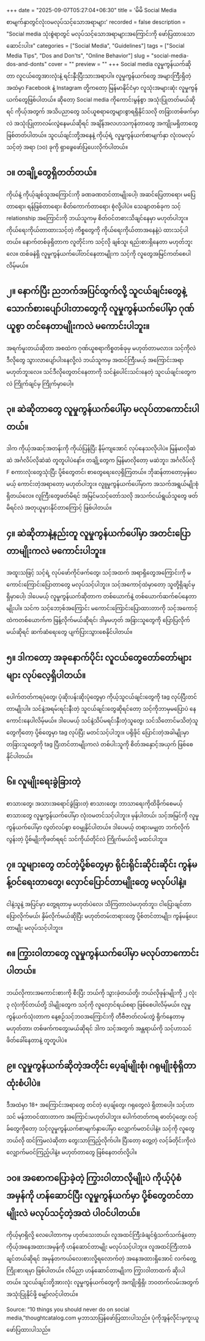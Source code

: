 +++
date = "2025-09-07T05:27:04+06:30"
title = 'မိမိ Social Media စာမျက်နှာတွင်လုံးဝမလုပ်သင့်သောအရာများ'
recorded = false
description = "Social media သုံးစွဲရာတွင် မလုပ်သင့်သောအရာများအကြောင်းကို ဖော်ပြထားသော ဆောင်းပါး။"
categories = ["Social Media", "Guidelines"]
tags = ["Social Media Tips", "Dos and Don'ts", "Online Behavior"]
slug = "social-media-dos-and-donts"
cover = ""
preview = ""
+++
Social media လူမှုကွန်ယက်ဆိုတာ လူငယ်တွေအားလုံးနဲ့ ရင်းနှီးပြီးသားအရာပါ။ လူမှုကွန်ယက်တွေ အများကြီးရှိတဲ့ အထဲမှာ Facebook နဲ့ Instagram တို့ကတော့ မြန်မာနိုင်ငံမှာ လူသုံးအများဆုံး လူမှုကွန်ယက်တွေဖြစ်ပါတယ်။ ဆိုတော့ Social media ကိုကောင်းမွန်စွာ အသုံးပြုတတ်မယ်ဆိုရင် ကိုယ့်အတွက် အသိပညာတွေ သင်ယူစရာတွေများစွာရရှိနိုင်သလို တခြားတစ်ဖက်မှာလဲ အသုံးပြုတာလမ်းလွဲနေမယ်ဆိုရင် အချိန်အလဟသကုန်တာတွေ အကျိုးမရှိတာတွေ ဖြစ်တတ်ပါတယ်။ သူငယ်ချင်းတို့အနေနဲ့ ကိုယ့်ရဲ့ လူမှုကွန်ယက်စာမျက်နှာ လုံးဝမလုပ်သင့်တဲ့ အရာ (၁၀) ခုကို ရှာဖွေဖော်ပြပေးလိုက်ပါတယ်။

## ၁။ တချို့တွေရှိတတ်တယ်။
ကိုယ်နဲ့ ကိုယ့်ချစ်သူအကြောင်းကို ခဏခဏတင်တာမျိုးပေါ့၊ အဆင်ပြေတာရော၊ မပြေတာရော၊ ရန်ဖြစ်တာရော၊ စိတ်ကောက်တာရော၊ စုံလို့ပါပဲ။ သေချာတစ်ခုက သင့် relationship အကြောင်းကို ဘယ်သူကမှ စိတ်ဝင်တစားသိချင်နေမှာ မဟုတ်ပါဘူး။ ကိုယ်ရေးကိုယ်တာထားသင့်တဲ့ ကိစ္စတွေကို ကိုယ်ရေးကိုယ်တာအနေနဲ့ပဲ ထားသင့်ပါတယ်။ နောက်တစ်ခုရှိတာက လူတိုင်းက သင့်လို ချစ်သူ၊ ရည်းစားရှိနေတာ မဟုတ်ဘူးလေ။ ထစ်ခနဲရှိ လူမှုကွန်ယက်ပေါ်တင်နေတာမျိုးက သင့်ကို လူတွေအမြင်ကတ်စေပါလိမ့်မယ်။

## ၂။ နောက်ပြီး ညဘက်အပြင်ထွက်လို့ သူငယ်ချင်းတွေနဲ့ သောက်စားပျော်ပါးတာတွေကို လူမှုကွန်ယက်ပေါ်မှာ ဂုဏ်ယူစွာ တင်နေတာမျိုးကလဲ မကောင်းပါဘူး။
အရက်မူးတယ်ဆိုတာ အစထဲက ဂုဏ်ယူစရာကိစ္စတစ်ခုမှ မဟုတ်တာမလား။ သင့်ကိုလဲ ဒီလိုတွေ သွားလာပျော်ပါးနေလို့လဲ ဘယ်သူကမှ အထင်ကြီးမယ့် အကြောင်းအရာမဟုတ်ဘူးလေ။ သင်ဒီလိုတွေတင်နေတာကို သင်နဲ့ပေါင်းသင်းနေတဲ့ သူငယ်ချင်းတွေကလဲ ကြိုက်ချင်မှ ကြိုက်မှာပေါ့။

## ၃။ ဆဲဆိုတာတွေ လူမှုကွန်ယက်ပေါ်မှာ မလုပ်တာကောင်းပါတယ်။
ဒါက ကိုယ့်အဆင့်အတန်းကို ကိုယ်ပြန်ပြီး နိမ့်ကျအောင် လုပ်နေသလိုပါပဲ။ မြန်မာလိုဆဲဆဲ အင်္ဂလိပ်လိုဆဲဆဲ တူတူပါပဲနော်။ တချို့တွေက မြန်မာလိုတော့ မဆဲဘူး၊ အင်္ဂလိပ်လို F စကားလုံးတွေသုံးပြီး ပို့စ်တွေတင်၊ စာတွေရေးလေ့ရှိကြတယ်။ ဘိုဆန်တာတော့မှန်ပေမယ့် ကောင်းတဲ့အရာတော့ မဟုတ်ပါဘူး။ လူူမှုကွန်ယက်ပေါ်မှာက အသက်အရွယ်မျိုးစုံရှိတယ်လေ။ လူကြီးတွေဖတ်မိရင် အမြင်မသင့်တော်သလို အသက်ငယ်ရွယ်သူတွေ ဖတ်မိရင်လဲ အတုယူမှားနိုင်တာကြောင့် ဖြစ်ပါတယ်။

## ၄။ ဆဲဆိုတာနဲ့နည်းတူ လူမှုကွန်ယက်ပေါ်မှာ အတင်းပြောတာမျိုးကလဲ မကောင်းပါဘူး။
အထူးသဖြင့် သင့်ရဲ့ လုပ်ဖော်ကိုင်ဖက်တွေ၊ သင့်အထက် အရာရှိတွေအကြောင်းကို မကောင်းကြောင်းပြောတာတွေ မလုပ်သင့်ပါဘူး။ သင့်အကောင့်ထဲမှာတော့ သူတို့ရှိချင်မှ ရှိမှာပေါ့၊ ဒါပေမယ့် လူမှုကွန်ယက်ဆိုတာက တစ်ယောက်နဲ့ တစ်ယောက်ဆက်စပ်နေတာမျိုးပါ။ သင်က သင့်ဘော့စ်အကြောင်း မကောင်းကြောင်းပြောထားတာကို သင့်အကောင့်ထဲကတစ်ယောက်က ဖြန့်လိုက်မယ်ဆိုရင်၊ ဒါမှမဟုတ် အခြားသူတွေကို ပြောပြလိုက်မယ်ဆိုရင် ဆက်ဆံရေးတွေ ပျက်ပြားသွားစေနိုင်ပါတယ်။

## ၅။ ဒါကတော့ အခုနောက်ပိုင်း လူငယ်တွေတော်တော်များများ လုပ်လေ့ရှိပါတယ်။
ပေါက်တတ်ကရပုံတွေ၊ ပုံဆိုးပန်းဆိုးပုံတွေမှာ ကိုယ့်သူငယ်ချင်းတွေကို tag လုပ်ပြီးတင်တာမျိုးပါ။ သင်နဲ့အရမ်းရင်းနီးတဲ့ သူငယ်ချင်းတွေဆိုရင်တော့ သင့်ကိုဘာမှမပြောပဲ နေကောင်းနေပါလိမ့်မယ်။ ဒါပေမယ့် သင်နဲ့သိပ်မရင်းနှီးတဲ့သူတွေ၊ သင်သိတောင်မသိတဲ့သူတွေကိုတော့ ပို့စ်တွေမှာ tag လုပ်ပြီး မတင်သင့်ပါဘူး။ ပရိုဖိုင် ပြောင်းတဲ့အခါမျိုးမှာ တခြားသူတွေကို tag ပြီးတင်တာမျိုးကလဲ တစ်ပါးသူကို စိတ်အနှောင့်အယှက် ဖြစ်စေနိုင်ပါတယ်။

## ၆။ လူမျိုးရေးခွဲခြားတဲ့
စာသားတွေ၊ အသားအရောင်ခွဲခြားတဲ့ စာသားတွေ၊ ဘာသာရေးကိုထိခိုက်စေမယ့် စာသားတွေ လူမှုကွန်ယက်ပေါ်မှာ လုံးဝမတင်သင့်ပါဘူး။ မှန်ပါတယ်၊ သင့်အမြင်ကို လူမှုကွန်ယက်ပေါ်မှာ လွတ်လပ်စွာ ဝေမျှနိုင်ပါတယ်။ ဒါပေမယ့် တရားမမျှတ ဘက်လိုက်လွန်းတဲ့ ပို့စ်မျိုးကိုဖတ်ရရင် သင်ကိုယ်တိုင်လဲ ကြိုက်မယ်လို့ မထင်ပါဘူး။

## ၇။ သူများတွေ တင်တဲ့ပို့စ်တွေမှာ ရိုင်းရိုင်းဆိုင်းဆိုင်း ကွန်မန့်ဝင်ရေးတာတွေ၊ လှောင်ပြောင်တာမျိုးတွေ မလုပ်ပါနဲ့။
ငါနဲ့သူနဲ့ အပြင်မှာ တွေ့ရတာမှ မဟုတ်ပဲလေ၊ သိကြတာလဲမဟုတ်ဘူး၊ ငါပြောချင်တာပြောလိုက်မယ်၊ နှိမ်လိုက်မယ်ဆိုပြီး မဟုတ်တမ်းတရားတွေ ပို့စ်တင်တာမျိုး၊ ကွန်မန့်ပေးတာမျိုး မလုပ်သင့်ပါဘူး။

## ၈။ ကြွားဝါတာတွေ လူမှုကွန်ယက်ပေါ်မှာ မလုပ်တာကောင်းပါတယ်။
ဘယ်လိုကားအကောင်းစားကို စီးပြီး ဘယ်ကို သွားခဲ့တယ်တို့၊ ဘယ်လိုဖုန်းမျိုးကို ၂ လုံး ၃ လုံးကိုင်တယ်တို့ ဒါမျိုးတွေက သင့်ကို လူလှောင်ရယ်စရာ ဖြစ်စေပါလိမ့်မယ်။ လူမှုကွန်ယက်သုံးတာက နေ့စဉ်သင့်ဘဝအကြောင်းကို တီဗီဇာတ်လမ်းတွဲ ရိုက်နေတာမှ မဟုတ်တာ၊ တစ်ဖက်ကတွေးမယ်ဆိုရင် ဒါက သင့်အတွက် အန္တရာယ်ကို သင့်ဟာသင် ဖိတ်ခေါ်နေတာနဲ့ တူတူပါပဲ။

## ၉။ လူမှုကွန်ယက်ဆိုတဲ့အတိုင်း ပေ့ချ်မျိုးစုံ၊ ဂရုမျိုးစုံရှိတာ ထုံးစံပါပဲ။
ဒီအထဲမှာ 18+ အကြောင်းအရာတွေ တင်တဲ့ ပေ့ချ်တွေ၊ ဂရုတွေလဲ ရှိတာပေါ့။ သင့်ဟာသင် မန်ဘာဝင်ထားတာက အကြောင်းမဟုတ်ပါဘူး။ ပေါက်တတ်ကရ ဓာတ်ပုံတွေ၊ လင့်ခ်တွေကိုတော့ သင့်လူမှုကွန်ယက်စာမျက်နှာပေါ်မှာ လျှောက်မတင်ပါနဲ့။ သင့်ကို လူတွေဘယ်လို ထင်ကြမလဲဆိုတာ တွေးသာကြည့်လိုက်ပါ။ ပြီးတော့ တွေ့တဲ့ လင့်ခ်တိုင်းကိုလဲ လျှောက်မဝင်ကြည့်ပါနဲ့။ မဟုတ်တာတွေ ဖြစ်နေတတ်လို့ပါ။

## ၁၀။ အစောကပြောခဲ့တဲ့ ကြွားဝါတာလိုမျိုးပဲ ကိုယ့်ပုံစံအမှန်ကို ဟန်ဆောင်ပြီး လူမှုကွန်ယက်မှာ ပို့စ်တွေတင်တာမျိုးလဲ မလုပ်သင့်တဲ့အထဲ ပါဝင်ပါတယ်။
ကိုယ့်မှာရှိလို့ လေပေါတာကမှ ဟုတ်သေးတယ်၊ လူအထင်ကြီးခံချင်ရုံသက်သက်နဲ့တော့ ကိုယ့်အနေအထားအမှန်ကို ဟန်ဆောင်တာမျိုး မလုပ်သင့်ပါဘူး။ လူအထင်ကြီးတာခံချင်တယ်ဆိုရင် အမှန်တကယ်လေးစားလို့ရလောက်တဲ့ အနေအထားရှိအောင် လက်တွေ့ကြိုးစားရမှာ ဖြစ်ပါတယ်။ လိမ်ညာ ဟန်ဆောင်တာမျိုးက ကြွားဝါတာထက် ဆိုးပါတယ်။
သူငယ်ချင်းတို့အားလုံး လူမှုကွန်ယက်တွေကို အကျိုးရှိရှိ၊ ဘဝတက်လမ်းအတွက် အသုံးပြုနိုင်ဖို့ မျှော်လင့်ပါတယ်။

Source: “10 things you should never do on social media,”thoughtcatalog.com မှဘာသာပြန်ဖော်ပြထားပါသည်။
ပုံကိုအွန်လိုင်းမှကူးယူဖော်ပြထားပါသည်။ 